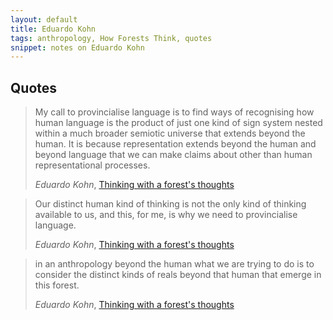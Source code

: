 ```yaml
---
layout: default
title: Eduardo Kohn
tags: anthropology, How Forests Think, quotes
snippet: notes on Eduardo Kohn
---
```


## Quotes

> My call to provincialise language is to find ways of recognising how human
> language is the product of just one kind of sign system nested within a much
> broader semiotic universe that extends beyond the human. It is because
> representation extends beyond the human and beyond language that we can make
> claims about other than human representational processes.
>
> <cite>Eduardo Kohn</cite>, [Thinking with a forest's thoughts](https://www.youtube.com/watch?v=mSdrdY6vmDo) 

> Our distinct human kind of thinking is not the only kind of thinking
> available to us, and this, for me, is why we need to provincialise language.
>
> <cite>Eduardo Kohn</cite>, [Thinking with a forest's thoughts](https://www.youtube.com/watch?v=mSdrdY6vmDo) 

> in an anthropology beyond the human what we are trying to do is to consider
> the distinct kinds of reals beyond that human that emerge in this forest.
>
> <cite>Eduardo Kohn</cite>, [Thinking with a forest's thoughts](https://www.youtube.com/watch?v=mSdrdY6vmDo) 

